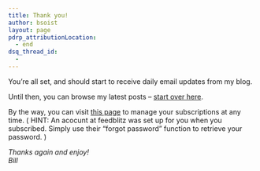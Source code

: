 ```yaml
---
title: Thank you!
author: bsoist
layout: page
pdrp_attributionLocation:
  - end
dsq_thread_id:
  - 
---
```

You&#8217;re all set, and should start to receive daily email updates from my blog.

Until then, you can browse my latest posts &#8211; [start over here][1].

By the way, you can visit [this page][2] to manage your subscriptions at any time. ( HINT: An acocunt at feedblitz was set up for you when you subscribed. Simply use their &#8220;forgot password&#8221; function to retrieve your password. )

<address>
  Thanks again and enjoy!<br /> Bill
</address>

 [1]: http://www.bsoi.st/
 [2]: https://www.feedblitz.com/f/f.fbz?
